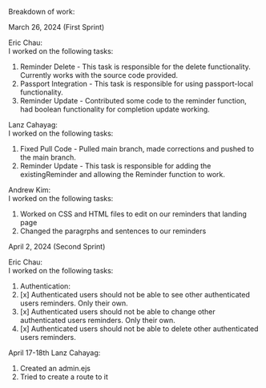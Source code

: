 Breakdown of work:

March 26, 2024 (First Sprint)

Eric Chau:
</br>
I worked on the following tasks:

1. Reminder Delete - This task is responsible for the delete functionality. Currently works with the source code provided.
2. Passport Integration - This task is responsible for using passport-local functionality.
3. Reminder Update - Contributed some code to the reminder function, had boolean functionality for completion update working.

Lanz Cahayag:
</br>
I worked on the following tasks:

1. Fixed Pull Code - Pulled main branch, made corrections and pushed to the main branch.
2. Reminder Update - This task is responsible for adding the existingReminder and allowing the Reminder function to work.

Andrew Kim:
</br>
I worked on the following tasks:


1. Worked on CSS and HTML files to edit on our reminders that landing page
2. Changed the paragrphs and sentences to our reminders

April 2, 2024 (Second Sprint)

Eric Chau:
</br>
I worked on the following tasks:
1. Authentication:
2. [x] Authenticated users should not be able to see other authenticated users reminders. Only their own.
3. [x] Authenticated users should not be able to change other authenticated users reminders. Only their own.
4. [x] Authenticated users should not be able to delete other authenticated users reminders.


April 17-18th
Lanz Cahayag:
</br> 
1. Created an admin.ejs
2. Tried to create a route to it
